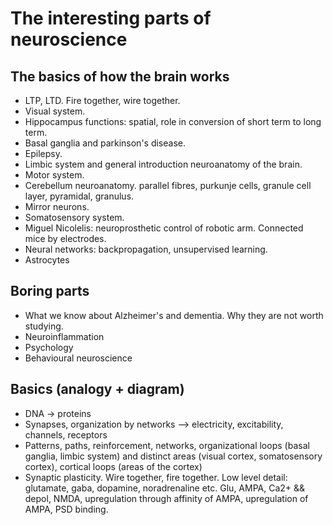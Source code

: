 # The interesting parts of neuroscience

## The basics of how the brain works
- LTP, LTD. Fire together, wire together.
- Visual system.
- Hippocampus functions: spatial, role in conversion of short term to long term.
- Basal ganglia and parkinson's disease.
- Epilepsy.
- Limbic system and general introduction neuroanatomy of the brain.
- Motor system.
- Cerebellum neuroanatomy. parallel fibres, purkunje cells, granule cell layer, pyramidal, granulus.
- Mirror neurons.
- Somatosensory system.
- Miguel Nicolelis: neuroprosthetic control of robotic arm. Connected mice by electrodes.
- Neural networks: backpropagation, unsupervised learning.
- Astrocytes

## Boring parts
- What we know about Alzheimer's and dementia. Why they are not worth studying.
- Neuroinflammation
- Psychology
- Behavioural neuroscience

## Basics (analogy + diagram)
- DNA -> proteins
- Synapses, organization by networks --> electricity, excitability, channels, receptors
- Patterns, paths, reinforcement, networks, organizational loops (basal ganglia, limbic system) and distinct areas (visual cortex, somatosensory cortex), cortical loops (areas of the cortex)
- Synaptic plasticity. Wire together, fire together. Low level detail: glutamate, gaba, dopamine, noradrenaline etc. Glu, AMPA, Ca2+ && depol, NMDA, upregulation through affinity of AMPA, upregulation of AMPA, PSD binding.

